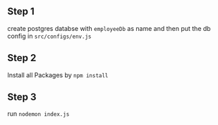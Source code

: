 ## Step 1

create postgres databse with `employeeDb` as name and then put the db config in `src/configs/env.js`

## Step 2

Install all Packages by `npm install`

## Step 3 

run `nodemon index.js`